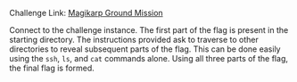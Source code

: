 Challenge Link: [Magikarp Ground Mission](https://play.picoctf.org/practice/challenge/189)

Connect to the challenge instance. The first part of the flag is present in the starting directory.
The instructions provided ask to traverse to other directories to reveal subsequent parts of the flag.
This can be done easily using the `ssh`, `ls`, and `cat` commands alone.
Using all three parts of the flag, the final flag is formed.
